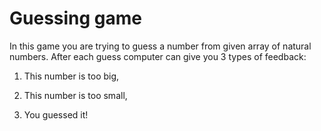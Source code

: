# Guessing game

In this game you are trying to guess a number from given array of natural numbers. After each guess computer can give you 3 types of feedback:

1) This number is too big,

2) This number is too small,

3) You guessed it!


